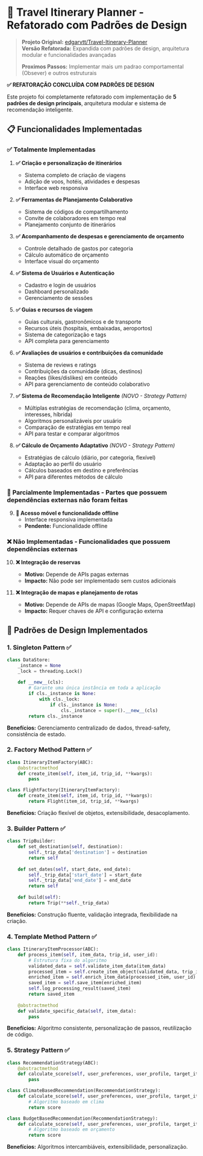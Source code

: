 # 🧭 Travel Itinerary Planner - Refatorado com Padrões de Design

> **Projeto Original:** [edgarvtt/Travel-Itinerary-Planner](https://github.com/edgarvtt/Travel-Itinerary-Planner)  
> **Versão Refatorada:** Expandida com padrões de design, arquitetura modular e funcionalidades avançadas
> 
> **Proximos Passos:** Implementar mais um padrao comportamental (Obsever) e outros estruturais



**✅ REFATORAÇÃO CONCLUÍDA COM PADRÕES DE DESIGN**

Este projeto foi completamente refatorado com implementação de **5 padrões de design principais**, arquitetura modular e sistema de recomendação inteligente.

## 📋 **Funcionalidades Implementadas**

### ✅ **Totalmente Implementadas**

1. **✅ Criação e personalização de itinerários**
   - Sistema completo de criação de viagens
   - Adição de voos, hotéis, atividades e despesas
   - Interface web responsiva

2. **✅ Ferramentas de Planejamento Colaborativo**
   - Sistema de códigos de compartilhamento
   - Convite de colaboradores em tempo real
   - Planejamento conjunto de itinerários

3. **✅ Acompanhamento de despesas e gerenciamento de orçamento**
   - Controle detalhado de gastos por categoria
   - Cálculo automático de orçamento
   - Interface visual do orçamento

4. **✅ Sistema de Usuários e Autenticação**
   - Cadastro e login de usuários
   - Dashboard personalizado
   - Gerenciamento de sessões

5. **✅ Guias e recursos de viagem**
   - Guias culturais, gastronômicos e de transporte
   - Recursos úteis (hospitais, embaixadas, aeroportos)
   - Sistema de categorização e tags
   - API completa para gerenciamento

6. **✅ Avaliações de usuários e contribuições da comunidade**
   - Sistema de reviews e ratings
   - Contribuições da comunidade (dicas, destinos)
   - Reações (likes/dislikes) em conteúdo
   - API para gerenciamento de conteúdo colaborativo

7. **✅ Sistema de Recomendação Inteligente** *(NOVO - Strategy Pattern)*
   - Múltiplas estratégias de recomendação (clima, orçamento, interesses, híbrida)
   - Algoritmos personalizáveis por usuário
   - Comparação de estratégias em tempo real
   - API para testar e comparar algoritmos

8. **✅ Cálculo de Orçamento Adaptativo** *(NOVO - Strategy Pattern)*
   - Estratégias de cálculo (diário, por categoria, flexível)
   - Adaptação ao perfil do usuário
   - Cálculos baseados em destino e preferências
   - API para diferentes métodos de cálculo

### 🔄 **Parcialmente Implementadas - Partes que possuem dependências externas não foram feitas**

9. **🔄 Acesso móvel e funcionalidade offline**
   - Interface responsiva implementada
   - **Pendente:** Funcionalidade offline

### ❌ **Não Implementadas - Funcionalidades que possuem dependências externas**

10. **❌ Integração de reservas**
    - **Motivo:** Depende de APIs pagas externas
    - **Impacto:** Não pode ser implementado sem custos adicionais

11. **❌ Integração de mapas e planejamento de rotas**
    - **Motivo:** Depende de APIs de mapas (Google Maps, OpenStreetMap)
    - **Impacto:** Requer chaves de API e configuração externa

## 🎯 **Padrões de Design Implementados**

### **1. Singleton Pattern** ✅
```python
class DataStore:
    _instance = None
    _lock = threading.Lock()
    
    def __new__(cls):
        # Garante uma única instância em toda a aplicação
        if cls._instance is None:
            with cls._lock:
                if cls._instance is None:
                    cls._instance = super().__new__(cls)
        return cls._instance
```
**Benefícios:** Gerenciamento centralizado de dados, thread-safety, consistência de estado.

### **2. Factory Method Pattern** ✅
```python
class ItineraryItemFactory(ABC):
    @abstractmethod
    def create_item(self, item_id, trip_id, **kwargs):
        pass

class FlightFactory(ItineraryItemFactory):
    def create_item(self, item_id, trip_id, **kwargs):
        return Flight(item_id, trip_id, **kwargs)
```
**Benefícios:** Criação flexível de objetos, extensibilidade, desacoplamento.

### **3. Builder Pattern** ✅
```python
class TripBuilder:
    def set_destination(self, destination):
        self._trip_data['destination'] = destination
        return self
    
    def set_dates(self, start_date, end_date):
        self._trip_data['start_date'] = start_date
        self._trip_data['end_date'] = end_date
        return self
    
    def build(self):
        return Trip(**self._trip_data)
```
**Benefícios:** Construção fluente, validação integrada, flexibilidade na criação.

### **4. Template Method Pattern** ✅
```python
class ItineraryItemProcessor(ABC):
    def process_item(self, item_data, trip_id, user_id):
        # Estrutura fixa do algoritmo
        validated_data = self.validate_item_data(item_data)
        processed_item = self.create_item_object(validated_data, trip_id)
        enriched_item = self.enrich_item_data(processed_item, user_id)
        saved_item = self.save_item(enriched_item)
        self.log_processing_result(saved_item)
        return saved_item
    
    @abstractmethod
    def validate_specific_data(self, item_data):
        pass
```
**Benefícios:** Algoritmo consistente, personalização de passos, reutilização de código.

### **5. Strategy Pattern** ✅
```python
class RecommendationStrategy(ABC):
    @abstractmethod
    def calculate_score(self, user_preferences, user_profile, target_item):
        pass

class ClimateBasedRecommendation(RecommendationStrategy):
    def calculate_score(self, user_preferences, user_profile, target_item):
        # Algoritmo baseado em clima
        return score

class BudgetBasedRecommendation(RecommendationStrategy):
    def calculate_score(self, user_preferences, user_profile, target_item):
        # Algoritmo baseado em orçamento
        return score
```
**Benefícios:** Algoritmos intercambiáveis, extensibilidade, personalização.



